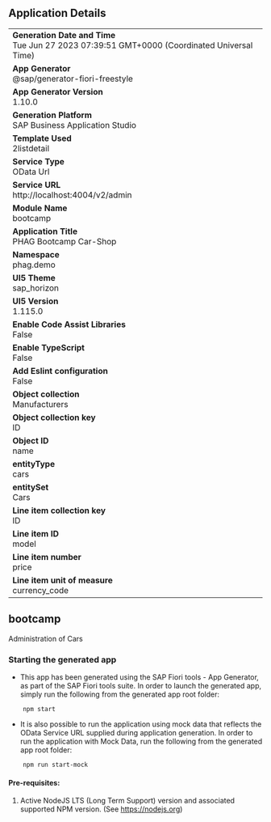 ## Application Details
|               |
| ------------- |
|**Generation Date and Time**<br>Tue Jun 27 2023 07:39:51 GMT+0000 (Coordinated Universal Time)|
|**App Generator**<br>@sap/generator-fiori-freestyle|
|**App Generator Version**<br>1.10.0|
|**Generation Platform**<br>SAP Business Application Studio|
|**Template Used**<br>2listdetail|
|**Service Type**<br>OData Url|
|**Service URL**<br>http://localhost:4004/v2/admin
|**Module Name**<br>bootcamp|
|**Application Title**<br>PHAG Bootcamp Car-Shop|
|**Namespace**<br>phag.demo|
|**UI5 Theme**<br>sap_horizon|
|**UI5 Version**<br>1.115.0|
|**Enable Code Assist Libraries**<br>False|
|**Enable TypeScript**<br>False|
|**Add Eslint configuration**<br>False|
|**Object collection**<br>Manufacturers|
|**Object collection key**<br>ID|
|**Object ID**<br>name|
|**entityType**<br>cars|
|**entitySet**<br>Cars|
|**Line item collection key**<br>ID|
|**Line item ID**<br>model|
|**Line item number**<br>price|
|**Line item unit of measure**<br>currency_code|

## bootcamp

Administration of Cars

### Starting the generated app

-   This app has been generated using the SAP Fiori tools - App Generator, as part of the SAP Fiori tools suite.  In order to launch the generated app, simply run the following from the generated app root folder:

```
    npm start
```

- It is also possible to run the application using mock data that reflects the OData Service URL supplied during application generation.  In order to run the application with Mock Data, run the following from the generated app root folder:

```
    npm run start-mock
```

#### Pre-requisites:

1. Active NodeJS LTS (Long Term Support) version and associated supported NPM version.  (See https://nodejs.org)


